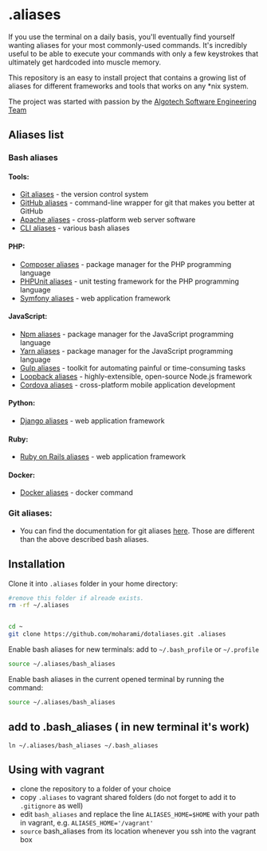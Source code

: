 .aliases
========

If you use the terminal on a daily basis, you'll eventually find yourself
wanting aliases for your most commonly-used commands. It's incredibly useful to
be able to execute your commands with only a few keystrokes that ultimately
get hardcoded into muscle memory.

This repository is an easy to install project that contains a growing list
of aliases for different frameworks and tools that works on any *nix system.

The project was started with passion by the
[Algotech Software Engineering Team](https://www.algotech.solutions)

## Aliases list

### Bash aliases

#### Tools:
  - [Git aliases](doc/bash/git_aliases.md) - the version control system
  - [GitHub aliases](doc/bash/github_aliases.md) - command-line wrapper for git that makes you better at GitHub
  - [Apache aliases](doc/bash/apache_aliases.md) - cross-platform web server software
  - [CLI aliases](doc/bash/cli_aliases.md) - various bash aliases

#### PHP:
  - [Composer aliases](doc/bash/composer_aliases.md) - package manager for the PHP programming language
  - [PHPUnit aliases](doc/bash/phpunit_aliases.md) - unit testing framework for the PHP programming language
  - [Symfony aliases](doc/bash/symfony_aliases.md) - web application framework

#### JavaScript:
  - [Npm aliases](doc/bash/npm_aliases.md) - package manager for the JavaScript programming language
  - [Yarn aliases](doc/bash/yarn_aliases.md) - package manager for the JavaScript programming language
  - [Gulp aliases](doc/bash/gulp_aliases.md) - toolkit for automating painful or time-consuming tasks
  - [Loopback aliases](doc/bash/loopback_aliases.md) - highly-extensible, open-source Node.js framework
  - [Cordova aliases](doc/bash/cordova_aliases.md) - cross-platform mobile application development

#### Python:
  - [Django aliases](doc/bash/django_aliases.md) - web application framework

#### Ruby:
  - [Ruby on Rails aliases](doc/bash/ruby_on_rails_aliases.md) - web application framework

#### Docker:
  - [Docker aliases](doc/bash/docker_aliases.md) - docker command

### Git aliases:
  - You can find the documentation for git aliases [here](doc/git/git_aliases.md). Those are different than the above described bash aliases.

## Installation

Clone it into `.aliases` folder in your home directory:
```bash
#remove this folder if alreade exists.
rm -rf ~/.aliases


cd ~
git clone https://github.com/moharami/dotaliases.git .aliases
```

Enable bash aliases for new terminals: add to `~/.bash_profile` or `~/.profile`
```bash
source ~/.aliases/bash_aliases
```

Enable bash aliases in the current opened terminal by running the command:
```bash
source ~/.aliases/bash_aliases
```


## add to .bash_aliases ( in new terminal it's work)
```ln ~/.aliases/bash_aliases ~/.bash_aliases```

## Using with vagrant
- clone the repository to a folder of your choice
- copy `.aliases` to vagrant shared folders (do not forget to add it to `.gitignore` as well)
- edit `bash_aliases` and replace the line `ALIASES_HOME=$HOME` with your path in vagrant,
e.g. `ALIASES_HOME='/vagrant'`
- `source` bash_aliases from its location whenever you ssh into the vagrant box
